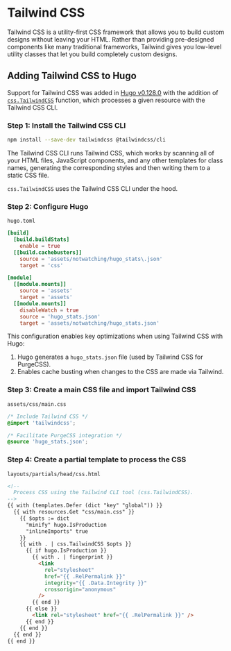 # Tailwind CSS

Tailwind CSS is a utility-first CSS framework that allows you to build custom
designs without leaving your HTML. Rather than providing pre-designed
components like many traditional frameworks, Tailwind gives you low-level
utility classes that let you build completely custom designs.

## Adding Tailwind CSS to Hugo

Support for Tailwind CSS was added in [Hugo v0.128.0][] with the addition of
[`css.TailwindCSS`][] function, which processes a given resource with the
Tailwind CSS CLI.

### Step 1: Install the Tailwind CSS CLI

```bash
npm install --save-dev tailwindcss @tailwindcss/cli
```

The Tailwind CSS CLI runs Tailwind CSS, which works by scanning all of your
HTML files, JavaScript components, and any other templates for class names,
generating the corresponding styles and then writing them to a static CSS file.

`css.TailwindCSS` uses the Tailwind CSS CLI under the hood.

### Step 2: Configure Hugo

`hugo.toml`

```toml
[build]
  [build.buildStats]
    enable = true
  [[build.cachebusters]]
    source = 'assets/notwatching/hugo_stats\.json'
    target = 'css'

[module]
  [[module.mounts]]
    source = 'assets'
    target = 'assets'
  [[module.mounts]]
    disableWatch = true
    source = 'hugo_stats.json'
    target = 'assets/notwatching/hugo_stats.json'
```

This configuration enables key optimizations when using Tailwind CSS with Hugo:

1. Hugo generates a `hugo_stats.json` file (used by Tailwind CSS for PurgeCSS).
2. Enables cache busting when changes to the CSS are made via Tailwind.

### Step 3: Create a main CSS file and import Tailwind CSS

`assets/css/main.css`

```css
/* Include Tailwind CSS */
@import 'tailwindcss';

/* Facilitate PurgeCSS integration */
@source 'hugo_stats.json';
```

### Step 4: Create a partial template to process the CSS

`layouts/partials/head/css.html`

```html
<!--
  Process CSS using the Tailwind CLI tool (css.TailwindCSS).
-->
{{ with (templates.Defer (dict "key" "global")) }}
  {{ with resources.Get "css/main.css" }}
    {{ $opts := dict
      "minify" hugo.IsProduction
      "inlineImports" true
    }}
    {{ with . | css.TailwindCSS $opts }}
      {{ if hugo.IsProduction }}
        {{ with . | fingerprint }}
          <link
            rel="stylesheet"
            href="{{ .RelPermalink }}"
            integrity="{{ .Data.Integrity }}"
            crossorigin="anonymous"
          />
        {{ end }}
      {{ else }}
        <link rel="stylesheet" href="{{ .RelPermalink }}" />
      {{ end }}
    {{ end }}
  {{ end }}
{{ end }}
```

[Hugo v0.128.0]: https://github.com/gohugoio/hugo/releases/tag/v0.128.0
[`css.TailwindCSS`]: https://gohugo.io/functions/css/tailwindcss/
